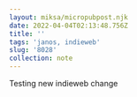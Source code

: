 ```yaml
---
layout: miksa/micropubpost.njk
date: 2022-04-04T02:13:48.756Z
title: ''
tags: 'janos, indieweb'
slug: '8028'
collection: note
---
```

Testing new indieweb change
